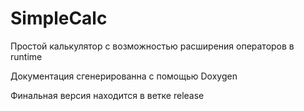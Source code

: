 # SimpleCalc
Простой калькулятор с возможностью расширения операторов в runtime

Документация сгенерированна с помощью Doxygen

Финальная версия находится в ветке release